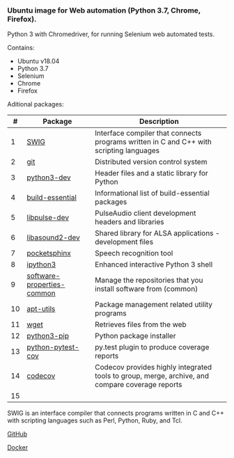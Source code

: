### Ubuntu image for Web automation (Python 3.7, Chrome, Firefox).

Python 3 with Chromedriver, for running Selenium web automated tests.

Contains:

- Ubuntu v18.04
- Python 3.7
- Selenium
- Chrome
- Firefox

Aditional packages:

| #  | Package                               |                                      Description                                        |
| -- | ------------------------------------- | --------------------------------------------------------------------------------------- | 
| 1  | [SWIG](http://www.swig.org/exec.html) | Interface compiler that connects programs written in C and C++ with scripting languages | 
| 2  | [git](https://git-scm.com/)           | Distributed version control system                                                      |
| 3  | [python3-dev](https://packages.debian.org/stable/python3-dev)| Header files and a static library for Python                     |
| 4  | [build-essential](https://packages.ubuntu.com/bionic/build-essential)| Informational list of build-essential packages           |
| 5  | [libpulse-dev](https://packages.ubuntu.com/bionic/libpulse-dev)| PulseAudio client development headers and libraries            |
| 6  | [libasound2-dev](https://packages.ubuntu.com/bionic/libasound2-dev)| Shared library for ALSA applications - development files   |
| 7  | [pocketsphinx](https://packages.ubuntu.com/bionic/pocketsphinx)| Speech recognition tool                                        |
| 8  | [ipython3](https://packages.ubuntu.com/bionic/ipython3)| Enhanced interactive Python 3 shell                                    |
| 9  | [software-properties-common](https://packages.ubuntu.com/bionic/software-properties-common)| Manage the repositories that you install software from (common)|
| 10 | [apt-utils](https://packages.ubuntu.com/bionic/apt-utils)| Package management related utility programs                          |
| 11 | [wget](https://packages.ubuntu.com/bionic/wget)| Retrieves files from the web                                                   |
| 12 | [python3-pip](https://packages.ubuntu.com/bionic/python3-pip)| Python package installer                                         |
| 13 | [python-pytest-cov](https://packages.ubuntu.com/bionic/python-pytest-cov)| py.test plugin to produce coverage reports           |
| 14 | [codecov](https://codecov.io/)| Codecov provides highly integrated tools to group, merge, archive, and compare coverage reports |
| 15 | []()|                                        |

SWIG is an interface compiler that connects programs written in C and C++ with scripting languages such as Perl, Python, Ruby, and Tcl.

[GitHub](https://github.com/ikostan/ubuntu_python_3.7_selenium/)

[Docker](https://hub.docker.com/repository/docker/ikostan/ubuntu_python_3.7_selenium)
